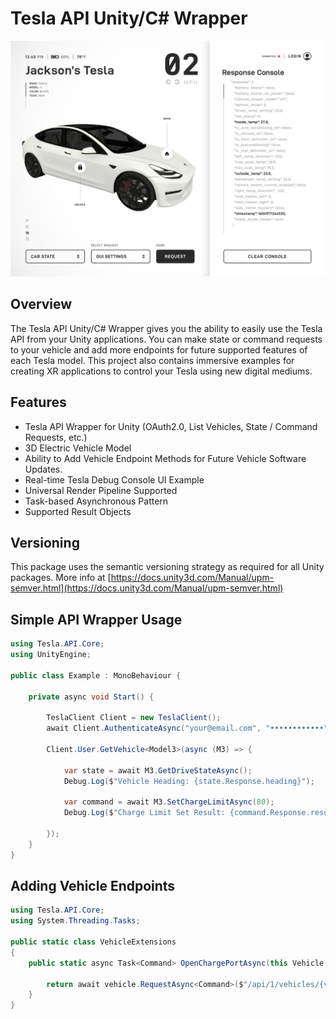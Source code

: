 # Tesla API Unity/C# Wrapper

![Examples/Images/ConsoleMock.png](Examples/Images/ConsoleMock.png)

## Overview

The Tesla API Unity/C# Wrapper gives you the ability to easily use the Tesla API from your Unity applications. You can make state or command requests to your vehicle and add more endpoints for future supported features of each Tesla model. This project also contains immersive examples for creating XR applications to control your Tesla using new digital mediums.

## Features

- Tesla API Wrapper for Unity (OAuth2.0, List Vehicles, State / Command Requests, etc.)
- 3D Electric Vehicle Model
- Ability to Add Vehicle Endpoint Methods for Future Vehicle Software Updates.
- Real-time Tesla Debug Console UI Example
- Universal Render Pipeline Supported
- Task-based Asynchronous Pattern
- Supported Result Objects

## Versioning

This package uses the semantic versioning strategy as required for all Unity packages. More info at [https://docs.unity3d.com/Manual/upm-semver.html](https://docs.unity3d.com/Manual/upm-semver.html)

## Simple API Wrapper Usage

```csharp
using Tesla.API.Core;
using UnityEngine;

public class Example : MonoBehaviour {

    private async void Start() {

        TeslaClient Client = new TeslaClient();
        await Client.AuthenticateAsync("your@email.com", "••••••••••••");

        Client.User.GetVehicle<Model3>(async (M3) => {

            var state = await M3.GetDriveStateAsync();
            Debug.Log($"Vehicle Heading: {state.Response.heading}");

            var command = await M3.SetChargeLimitAsync(80);
            Debug.Log($"Charge Limit Set Result: {command.Response.result}");

        });
    }
}
```

## Adding Vehicle Endpoints

```csharp
using Tesla.API.Core;
using System.Threading.Tasks;

public static class VehicleExtensions
{
    public static async Task<Command> OpenChargePortAsync(this Vehicle vehicle) {

        return await vehicle.RequestAsync<Command>($"/api/1/vehicles/{vehicle.Id}/command/charge_port_door_open");
    }
}
```
